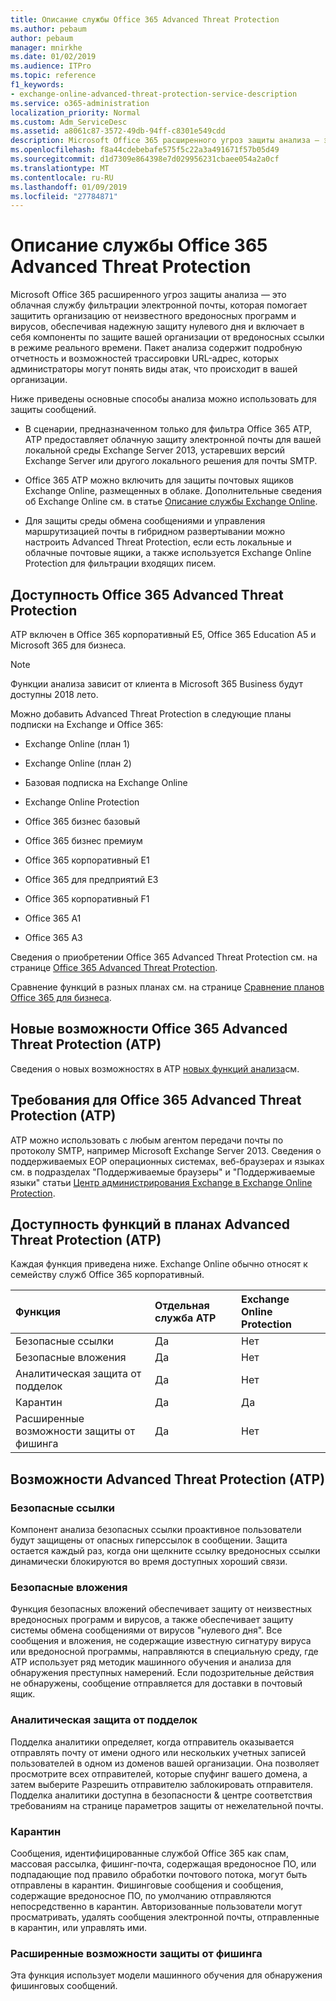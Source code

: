 ```yaml
---
title: Описание службы Office 365 Advanced Threat Protection
ms.author: pebaum
author: pebaum
manager: mnirkhe
ms.date: 01/02/2019
ms.audience: ITPro
ms.topic: reference
f1_keywords:
- exchange-online-advanced-threat-protection-service-description
ms.service: o365-administration
localization_priority: Normal
ms.custom: Adm_ServiceDesc
ms.assetid: a8061c87-3572-49db-94ff-c8301e549cdd
description: Microsoft Office 365 расширенного угроз защиты анализа — это облачная службу фильтрации электронной почты, которая помогает защитить организацию от неизвестного вредоносных программ и вирусов, обеспечивая надежную защиту нулевого дня и включает в себя компоненты по защите вашей организации от вредоносных ссылки в режиме реального времени. Пакет анализа содержит подробную отчетность и возможностей трассировки URL-адрес, которых администраторы могут понять виды атак, что происходит в вашей организации.
ms.openlocfilehash: f8a44cdebebafe575f5c22a3a491671f57b05d49
ms.sourcegitcommit: d1d7309e864398e7d029956231cbaee054a2a0cf
ms.translationtype: MT
ms.contentlocale: ru-RU
ms.lasthandoff: 01/09/2019
ms.locfileid: "27784871"
---
```

# <a name="office-365-advanced-threat-protection-service-description"></a>Описание службы Office 365 Advanced Threat Protection

Microsoft Office 365 расширенного угроз защиты анализа — это облачная службу фильтрации электронной почты, которая помогает защитить организацию от неизвестного вредоносных программ и вирусов, обеспечивая надежную защиту нулевого дня и включает в себя компоненты по защите вашей организации от вредоносных ссылки в режиме реального времени. Пакет анализа содержит подробную отчетность и возможностей трассировки URL-адрес, которых администраторы могут понять виды атак, что происходит в вашей организации.
  
Ниже приведены основные способы анализа можно использовать для защиты сообщений.
  
- В сценарии, предназначенном только для фильтра Office 365 ATP, ATP предоставляет облачную защиту электронной почты для вашей локальной среды Exchange Server 2013, устаревших версий Exchange Server или другого локального решения для почты SMTP.
    
- Office 365 ATP можно включить для защиты почтовых ящиков Exchange Online, размещенных в облаке. Дополнительные сведения об Exchange Online см. в статье [Описание службы Exchange Online](exchange-online-service-description/exchange-online-service-description.md).
    
- Для защиты среды обмена сообщениями и управления маршрутизацией почты в гибридном развертывании можно настроить Advanced Threat Protection, если есть локальные и облачные почтовые ящики, а также используется Exchange Online Protection для фильтрации входящих писем.
    
## <a name="office-365-advanced-threat-protection-atp-availability"></a>Доступность Office 365 Advanced Threat Protection

ATP включен в Office 365 корпоративный E5, Office 365 Education A5 и Microsoft 365 для бизнеса. 
  
> [!NOTE]
> Функции анализа зависит от клиента в Microsoft 365 Business будут доступны 2018 лето. 
  
Можно добавить Advanced Threat Protection в следующие планы подписки на Exchange и Office 365: 
  
- Exchange Online (план 1)
    
- Exchange Online (план 2)
    
- Базовая подписка на Exchange Online
    
- Exchange Online Protection
    
- Office 365 бизнес базовый
    
- Office 365 бизнес премиум
    
- Office 365 корпоративный E1
    
- Office 365 для предприятий E3
    
- Office 365 корпоративный F1
    
- Office 365 A1
    
- Office 365 A3
    
Сведения о приобретении Office 365 Advanced Threat Protection см. на странице [Office 365 Advanced Threat Protection](https://go.microsoft.com/fwlink/p/?LinkId=294201).
  
Сравнение функций в разных планах см. на странице [Сравнение планов Office 365 для бизнеса](http://go.microsoft.com/fwlink/?LinkID=799177&amp;clcid=0x409).
  
## <a name="whats-new-in-office-365-advanced-threat-protection-atp"></a>Новые возможности Office 365 Advanced Threat Protection (ATP)

Сведения о новых возможностях в ATP [новых функций анализа](https://docs.microsoft.com/office365/securitycompliance/office-365-atp#new-features-are-continually-being-added-to-atp)см.
  
## <a name="requirements-for-office-365-advanced-threat-protection-atp"></a>Требования для Office 365 Advanced Threat Protection (ATP)

ATP можно использовать с любым агентом передачи почты по протоколу SMTP, например Microsoft Exchange Server 2013. Сведения о поддерживаемых EOP операционных системах, веб-браузерах и языках см. в подразделах "Поддерживаемые браузеры" и "Поддерживаемые языки" статьи [Центр администрирования Exchange в Exchange Online Protection](https://go.microsoft.com/fwlink/p/?LinkId=282381).
  
## <a name="feature-availability-across-advanced-threat-protection-atp-plans"></a>Доступность функций в планах Advanced Threat Protection (ATP)

Каждая функция приведена ниже. Exchange Online обычно относят к семейству служб Office 365 корпоративный.
  
|**Функция**|**Отдельная служба ATP**|**Exchange Online Protection**|
|:-----|:-----|:-----|
|Безопасные ссылки  <br/> |Да  <br/> |Нет  <br/> |
|Безопасные вложения  <br/> |Да  <br/> |Нет  <br/> |
|Аналитическая защита от подделок  <br/> |Да  <br/> |Нет  <br/> |
|Карантин  <br/> |Да  <br/> |Да  <br/> |
|Расширенные возможности защиты от фишинга  <br/> |Да  <br/> |Нет  <br/> |
   
## <a name="advanced-threat-protection-atp-capabilities"></a>Возможности Advanced Threat Protection (ATP)

### <a name="safe-links"></a>Безопасные ссылки

Компонент анализа безопасных ссылки проактивное пользователи будут защищены от опасных гиперссылок в сообщении. Защита остается каждый раз, когда они щелкните ссылку вредоносных ссылки динамически блокируются во время доступных хороший связи.
  
### <a name="safe-attachments"></a>Безопасные вложения

Функция безопасных вложений обеспечивает защиту от неизвестных вредоносных программ и вирусов, а также обеспечивает защиту системы обмена сообщениями от вирусов "нулевого дня". Все сообщения и вложения, не содержащие известную сигнатуру вируса или вредоносной программы, направляются в специальную среду, где ATP использует ряд методик машинного обучения и анализа для обнаружения преступных намерений. Если подозрительные действия не обнаружены, сообщение отправляется для доставки в почтовый ящик. 
  
### <a name="spoof-intelligence"></a>Аналитическая защита от подделок

Подделка аналитики определяет, когда отправитель оказывается отправлять почту от имени одного или нескольких учетных записей пользователей в одном из доменов вашей организации. Она позволяет просмотрите всех отправителей, которые спуфинг вашего домена, а затем выберите Разрешить отправителю заблокировать отправителя. Подделка аналитики доступна в безопасности &amp; центре соответствия требованиям на странице параметров защиты от нежелательной почты.
  
### <a name="quarantine"></a>Карантин

Сообщения, идентифицированные службой Office 365 как спам, массовая рассылка, фишинг-почта, содержащая вредоносное ПО, или подпадающие под правило обработки почтового потока, могут быть отправлены в карантин. Фишинговые сообщения и сообщения, содержащие вредоносное ПО, по умолчанию отправляются непосредственно в карантин. Авторизованные пользователи могут просматривать, удалять сообщения электронной почты, отправленные в карантин, или управлять ими.
  
### <a name="advanced-anti-phishing-capabilities"></a>Расширенные возможности защиты от фишинга

Эта функция использует модели машинного обучения для обнаружения фишинговых сообщений. 
  
